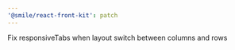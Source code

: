 ```yaml
---
'@smile/react-front-kit': patch
---
```


Fix responsiveTabs when layout switch between columns and rows
